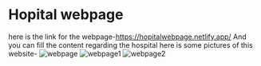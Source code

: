 # Hopital webpage
here is the link for the webpage-https://hopitalwebpage.netlify.app/
And you can fill the content regarding the hospital 
here is some pictures of this website-
![webpage](https://user-images.githubusercontent.com/106426051/183296323-df71bebf-cb23-4073-9f82-fc33eec85381.png)
![webpage1](https://user-images.githubusercontent.com/106426051/183296324-3523d3fd-ee41-40b6-bcb2-8a055d6aaecd.png)
![webpage2](https://user-images.githubusercontent.com/106426051/183296326-7b2f5506-1f1d-470d-9141-325f14703729.png)

